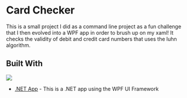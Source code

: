# Card Checker

This is a small project I did as a command line project as a fun challenge that I then evolved into a WPF app in order to brush up on my xaml!
It checks the validity of debit and credit card numbers that uses the luhn algorithm.
## Built With

![](https://miro.medium.com/max/2728/1*MfOHvI5b1XZKYTXIAKY7PQ.png)
* [.NET App](https://dotnet.microsoft.com/) - This is a .NET app using the WPF UI Framework
